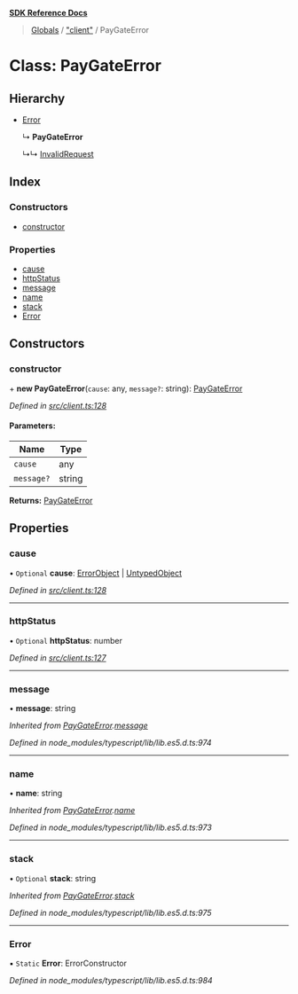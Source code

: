 **[SDK Reference Docs](../README.md)**

> [Globals](../README.md) / ["client"](../modules/_client_.md) / PayGateError

# Class: PayGateError

## Hierarchy

- [Error](_client_.paygateerror.md#error)

  ↳ **PayGateError**

  ↳↳ [InvalidRequest](_client_.invalidrequest.md)

## Index

### Constructors

- [constructor](_client_.paygateerror.md#constructor)

### Properties

- [cause](_client_.paygateerror.md#cause)
- [httpStatus](_client_.paygateerror.md#httpstatus)
- [message](_client_.paygateerror.md#message)
- [name](_client_.paygateerror.md#name)
- [stack](_client_.paygateerror.md#stack)
- [Error](_client_.paygateerror.md#error)

## Constructors

### constructor

\+ **new PayGateError**(`cause`: any, `message?`: string): [PayGateError](_client_.paygateerror.md)

_Defined in [src/client.ts:128](https://github.com/distributhor/paygate-sdk/blob/09aaeab/src/client.ts#L128)_

#### Parameters:

| Name       | Type   |
| ---------- | ------ |
| `cause`    | any    |
| `message?` | string |

**Returns:** [PayGateError](_client_.paygateerror.md)

## Properties

### cause

• `Optional` **cause**: [ErrorObject](../interfaces/_types_.errorobject.md) \| [UntypedObject](../interfaces/_types_.untypedobject.md)

_Defined in [src/client.ts:128](https://github.com/distributhor/paygate-sdk/blob/09aaeab/src/client.ts#L128)_

---

### httpStatus

• `Optional` **httpStatus**: number

_Defined in [src/client.ts:127](https://github.com/distributhor/paygate-sdk/blob/09aaeab/src/client.ts#L127)_

---

### message

• **message**: string

_Inherited from [PayGateError](_client_.paygateerror.md).[message](_client_.paygateerror.md#message)_

_Defined in node_modules/typescript/lib/lib.es5.d.ts:974_

---

### name

• **name**: string

_Inherited from [PayGateError](_client_.paygateerror.md).[name](_client_.paygateerror.md#name)_

_Defined in node_modules/typescript/lib/lib.es5.d.ts:973_

---

### stack

• `Optional` **stack**: string

_Inherited from [PayGateError](_client_.paygateerror.md).[stack](_client_.paygateerror.md#stack)_

_Defined in node_modules/typescript/lib/lib.es5.d.ts:975_

---

### Error

▪ `Static` **Error**: ErrorConstructor

_Defined in node_modules/typescript/lib/lib.es5.d.ts:984_
